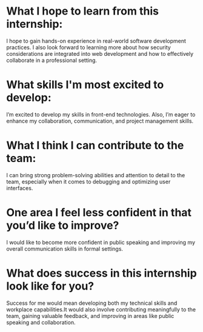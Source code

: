 # What I hope to learn from this internship:
I hope to gain hands-on experience in real-world software development practices. I also look forward to learning more about how security considerations are integrated into web development and how to effectively collaborate in a professional setting.

# What skills I'm most excited to develop:
I’m excited to develop my skills in front-end technologies. Also, I’m eager to enhance my collaboration, communication, and project management skills.

# What I think I can contribute to the team:
I can bring strong problem-solving abilities and attention to detail to the team, especially when it comes to debugging and optimizing user interfaces. 

# One area I feel less confident in that you’d like to improve?
I would like to become more confident in public speaking and improving my overall communication skills in formal settings.

# What does success in this internship look like for you?
Success for me would mean developing both my technical skills and workplace capabilities.It would also involve contributing meaningfully to the team, gaining valuable feedback, and improving in areas like public speaking and collaboration.
